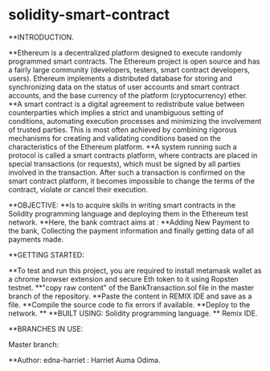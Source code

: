 # solidity-smart-contract

**INTRODUCTION. 

**Ethereum is a decentralized platform designed to execute randomly programmed smart contracts. The Ethereum project is open source and has a fairly large community (developers, testers, smart contract developers, users). Ethereum implements a distributed database for storing and synchronizing data on the status of user accounts and smart contract accounts, and the base currency of the platform (cryptocurrency) ether. 
**A smart contract is a digital agreement to redistribute value between counterparties which implies a strict and unambiguous setting of conditions, automating execution processes and minimizing the involvement of trusted parties. This is most often achieved by combining rigorous mechanisms for creating and validating conditions based on the characteristics of the Ethereum platform.
**A system running such a protocol is called a smart contracts platform, where contracts are placed in special transactions (or requests), which must be signed by all parties involved in the transaction. After such a transaction is confirmed on the smart contract platform, it becomes impossible to change the terms of the contract, violate or cancel their execution.

**OBJECTIVE:
**Is to acquire skills in writing smart contracts in the Solidity programming language and deploying them in the Ethereum test network.
**Here, the bank comtract aims at : **Adding New Payment to the bank, Collecting the payment information and finally getting data of all payments made.

**GETTING STARTED:

**To test and run this project, you are required to install metamask wallet as a chrome browser extension and secure Eth token to it using Ropsten testnet.
**"copy raw content" of the BankTransaction.sol file in the master branch of the repository.
**Paste the content in REMIX IDE and save as a file.
**Compile the source code to fix errors if available.
**Deploy to the network.
**
**BUILT USING: Solidity programming language. ** Remix IDE.

**BRANCHES IN USE:

Master branch:

**Author: edna-harriet : Harriet Auma Odima.
